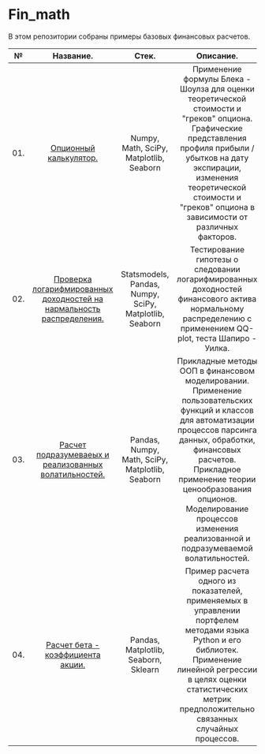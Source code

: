 # Fin_math
В этом репозитории собраны примеры базовых финансовых расчетов.

|**№**|**Название.**|**Стек.**|**Описание.**|**Ключевые слова.**|
|:-:|:-----------------------:|:---:|:-----------------------------------:|:------------:|
|01.|[Опционный калькулятор.](https://github.com/medvedev-gs/Fin_math/blob/main/01.%20Опционный%20калькулятор/Options%20calculator.ipynb)|Numpy, Math, SciPy, Matplotlib, Seaborn|Применение формулы Блека - Шоулза для оценки теоретической стоимости и "греков" опциона. Графические представления профиля прибыли / убытков на дату экспирации, изменения теоретической стоимости и "греков" опциона в зависимости от различных факторов.|Блек - Шоулз|
|02.|[Проверка логарифмированных доходностей на нармальность распределения.](https://github.com/medvedev-gs/Fin_math/tree/main/02.%20Логнормальность%20распределения%20дневной%20доходности%20фьючерса)|Statsmodels, Pandas, Numpy, SciPy, Matplotlib, Seaborn|Тестирование гипотезы о следовании логарифмированных доходностей финансового актива нормальному распределению с применением QQ-plot, теста Шапиро - Уилка.|Тестирование гипотез, Шапиро - Уилк, QQ - plot|
|03.|[Расчет подразумеваеых и реализованных волатильностей.](https://github.com/medvedev-gs/Fin_math/tree/main/03.%20Насчет%20реализованных%20и%20подразумеваемых%20волатильностей)|Pandas, Numpy, Math, SciPy, Matplotlib, Seaborn|Прикладные методы ООП в финансовом моделировании. Применение пользовательских функций и классов для автоматизации процессов парсинга данных, обработки, финансовых расчетов. Прикладное применение теории ценообразования опционов. Моделирование процессов изменения реализованной и подразумеваемой волатильностей.|ООП, Блек - Шоулз, реализованная волатильность, подразумеваемая волатильность, арбитраж волатильностей.|
|04.|[Расчет бета - коэффициента акции.](https://github.com/medvedev-gs/Fin_math/tree/main/04.%20Бета%20-%20коэффициент%20акции)|Pandas, Matplotlib, Seaborn, Sklearn|Пример расчета одного из показателей, применяемых в управлении портфелем методами языка Python и его библиотек. Применение линейной регрессии в целях оценки статистических метрик предположительно связанных случайных процессов.|Финансовый менеджмент, управление портфелем, бета - коэффициент, линейная регрессия.|
